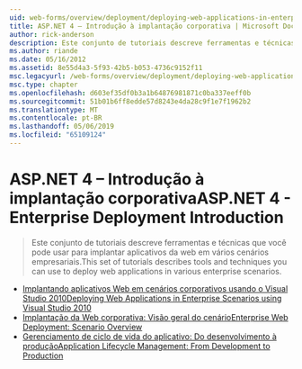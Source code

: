 ```yaml
---
uid: web-forms/overview/deployment/deploying-web-applications-in-enterprise-scenarios/index
title: ASP.NET 4 – Introdução à implantação corporativa | Microsoft Docs
author: rick-anderson
description: Este conjunto de tutoriais descreve ferramentas e técnicas que você pode usar para implantar aplicativos da web em vários cenários empresariais.
ms.author: riande
ms.date: 05/16/2012
ms.assetid: 8e55d4a3-5f93-42b5-b053-4736c9152f11
msc.legacyurl: /web-forms/overview/deployment/deploying-web-applications-in-enterprise-scenarios
msc.type: chapter
ms.openlocfilehash: d603ef35df0b3a1b64876981871c0ba337eeff0b
ms.sourcegitcommit: 51b01b6ff8edde57d8243e4da28c9f1e7f1962b2
ms.translationtype: MT
ms.contentlocale: pt-BR
ms.lasthandoff: 05/06/2019
ms.locfileid: "65109124"
---
```

# <a name="aspnet-4---enterprise-deployment-introduction"></a><span data-ttu-id="e4d8f-103">ASP.NET 4 – Introdução à implantação corporativa</span><span class="sxs-lookup"><span data-stu-id="e4d8f-103">ASP.NET 4 - Enterprise Deployment Introduction</span></span>

> <span data-ttu-id="e4d8f-104">Este conjunto de tutoriais descreve ferramentas e técnicas que você pode usar para implantar aplicativos da web em vários cenários empresariais.</span><span class="sxs-lookup"><span data-stu-id="e4d8f-104">This set of tutorials describes tools and techniques you can use to deploy web applications in various enterprise scenarios.</span></span>

- [<span data-ttu-id="e4d8f-105">Implantando aplicativos Web em cenários corporativos usando o Visual Studio 2010</span><span class="sxs-lookup"><span data-stu-id="e4d8f-105">Deploying Web Applications in Enterprise Scenarios using Visual Studio 2010</span></span>](deploying-web-applications-in-enterprise-scenarios.md)
- [<span data-ttu-id="e4d8f-106">Implantação da Web corporativa: Visão geral do cenário</span><span class="sxs-lookup"><span data-stu-id="e4d8f-106">Enterprise Web Deployment: Scenario Overview</span></span>](enterprise-web-deployment-scenario-overview.md)
- [<span data-ttu-id="e4d8f-107">Gerenciamento de ciclo de vida do aplicativo: Do desenvolvimento à produção</span><span class="sxs-lookup"><span data-stu-id="e4d8f-107">Application Lifecycle Management: From Development to Production</span></span>](application-lifecycle-management-from-development-to-production.md)
